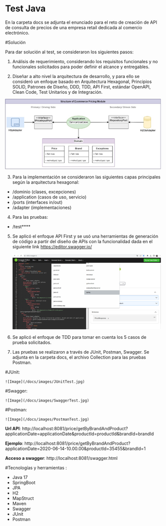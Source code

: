 # Test Java

En la carpeta docs se adjunta el enunciado para el reto de creación de API de consulta de precios de una empresa retail dedicada al comercio electrónico.

#Solución

Para dar solución al test, se consideraron los siguientes pasos:

1. Análisis de requerimiento, considerando los requisitos funcionales y no funcionales solicitados para poder definir el alcance y entregables.

2. Diseñar a alto nivel la arquitectura de desarrollo, y para ello se consideró un enfoque basado en Arquitectura Hexagonal, Principios SOLID, Patrones de Diseño, DDD, TDD, API First, estándar OpenAPI, Clean Code, Test Unitarios y de Integración.

![Image](/docs/images/ArquitecturaHexagonalProject.jpg)

3. Para la implementación se consideraron las siguientes capas principales según la arquitectura hexagonal:
- 	/dominio (clases, excepciones)
- 	/application (casos de uso, servicio)
- 	/ports (interfaces in/out)
- 	/adapter (implementaciones)

4. Para las pruebas:
- 	/test****

5. Se aplicó el enfoque API First y se usó una herramientas de generación de código a partir del diseño de APIs con la funcionalidad dada en el siguiente link
https://editor.swagger.io/

	![Image](/docs/images/APIFirst.jpg)

6. Se aplicó el enfoque de TDD para tomar en cuenta los 5 casos de prueba solicitados.

7. Las pruebas se realizaron a través de JUnit, Postman, Swagger. Se adjunta en la carpeta docs, el archivo Collection para las pruebas Postman.

#JUnit:

	![Image](/docs/images/JUnitTest.jpg)

 #Swagger:

	![Image](/docs/images/SwaggerTest.jpg)

 #Postman:
 
	![Image](/docs/images/PostmanTest.jpg)


**Url API**: http://localhost:8081/price/getByBrandAndProduct?applicationDate=applicationDate&productId=productId&brandId=brandId

**Ejemplo**: http://localhost:8081/price/getByBrandAndProduct?applicationDate=2020-06-14-10.00.00&productId=35455&brandId=1

**Acceso a swagger**:
http://localhost:8081/swagger.html

#Tecnologías y herramientas :

- Java 17
- SpringBoot
- JPA
- H2
- MapStruct
- Maven
- Swagger
- JUnit
- Postman
